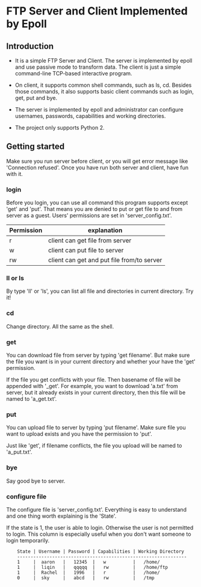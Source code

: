# FTP Server and Client Implemented by Epoll

## Introduction

* It is a simple FTP Server and Client. The server is implemented by 
epoll and use passive mode to transform data. The client is 
just a simple command-line TCP-based interactive program.

* On client, it supports common shell commands, such as ls, cd. Besides 
those commands, it also supports basic client commands such as login, get, 
put and bye.

* The server is implemented by epoll and administrator can configure usernames,
 passwords, capabilities and working directories.
 
* The project only supports Python 2.

## Getting started

Make sure you run server before client, or you will get error 
message like 'Connection refused'. Once you have run both server
and client, have fun with it.

### login

Before you login, you can use all command this program supports 
except 'get' and 'put'. That means you are denied to put or get file 
to and from server as a guest. Users' permissions are set in 'server_config.txt'.

|Permission|explanation                          |
|----------|-------------------------------------|
| r        | client can get file from server            | 
| w        | client can put file to server              |
|rw        | client can get and put file from/to server |

### ll or ls

By type 'll' or 'ls', you can list all file and directories
in current directory. Try it!

### cd

Change directory. All the same as the shell.

### get

You can download file from server by typing 'get filename'. But make sure 
the file you want is in your current directory and whether your have the 
'get' permission. 

If the file you get conflicts with your file. Then basename of file will 
be appended with '_get'. For example, you want to download 'a.txt' from server,
but it already exists in your current directory, then this file will be named 
to 'a_get.txt'.

### put

You can upload file to server by typing 'put filename'. Make
sure file you want to upload exists and you have the permission to 'put'.

Just like 'get', if filename conflicts, the file you upload will be named to 'a_put.txt'.

### bye

Say good bye to server.

### configure file

The configure file is 'server_config.txt'. Everything is easy to understand and
one thing worth explaining is the 'State'.

If the state is 1, the user is able to login. Otherwise the user is not permitted
to login. This column is especially useful when you don't want someone to login temporarily.

```
    State | Username | Password | Capabilities | Working Directory
    ---------------------------------------------------------------
    1     |  aaron   |   12345  |   w          |   /home/
    1     |  liqin   |   qqqqq  |   rw         |   /home/ftp
    1     |  Rachel  |   1996   |   r          |   /home/
    0     |  sky     |   abcd   |   rw         |   /tmp
```

